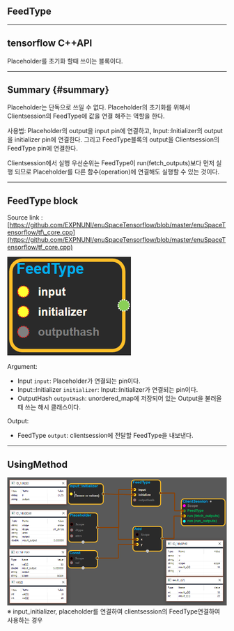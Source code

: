 ## FeedType

---

## tensorflow C++API

Placeholder를 초기화 할때 쓰이는 블록이다.

---

## Summary {#summary}

Placeholder는 단독으로 쓰일 수 없다. Placeholder의 초기화를 위해서 Clientsession의 FeedType에 값을 연결 해주는 역할을 한다.

사용법: Placeholder의 output을 input pin에 연결하고, Input::Initializer의 output을 initializer pin에 연결한다. 그리고 FeedType블록의 output을 Clientsession의 FeedType pin에 연결한다.

Clientsession에서 실행 우선순위는 FeedType이 run\(fetch\_outputs\)보다 먼저 실행 되므로 Placeholder를 다른 함수\(operation\)에 연결해도 실행할 수 있는 것이다.

---

## FeedType block

Source link :[https://github.com/EXPNUNI/enuSpaceTensorflow/blob/master/enuSpaceTensorflow/tf\_core.cpp](https://github.com/EXPNUNI/enuSpaceTensorflow/blob/master/enuSpaceTensorflow/tf_core.cpp)

![](/assets/core/feedtype1.png)

Argument:

* Input `input`: Placeholder가 연결되는 pin이다.
* Input::Initializer `initializer`: Input::Initializer가 연결되는 pin이다.
* OutputHash `outputHash`: unordered\_map에 저장되어 있는 Output을 불러올때 쓰는 해시 클래스이다.

Output:

* FeedType `output`: clientsession에 전달할 FeedType을 내보낸다.

---

## UsingMethod

![](/assets/array_ops/placeholder2.png)※ input\_initializer, placeholder를 연결하여 clientsession의 FeedType연결하여 사용하는 경우

